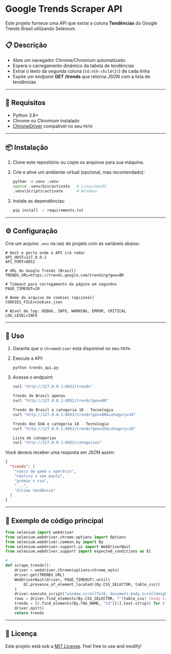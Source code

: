 # Google Trends Scraper API

Este projeto fornece uma API que extrai a coluna **Tendências** do Google Trends Brasil utilizando Selenium.

## 📋 Descrição

- Abre um navegador Chrome/Chromium automatizado
- Espera o carregamento dinâmico da tabela de tendências
- Extrai o texto da segunda coluna (`td:nth-child(2)`) de cada linha
- Expõe um endpoint **GET /trends** que retorna JSON com a lista de tendências

---

## 🔧 Requisitos

- Python 3.8+
- Chrome ou Chromium instalado
- [ChromeDriver](https://sites.google.com/chromium.org/driver/) compatível no seu `PATH`

---

## 📦 Instalação

1. Clone este repositório ou copie os arquivos para sua máquina.
2. Crie e ative um ambiente virtual (opcional, mas recomendado):

   ```bash
   python -m venv .venv
   source .venv/bin/activate   # Linux/macOS
   .venv\Scripts\activate      # Windows
   ```

3. Instale as dependências:

   ```bash
   pip install -r requirements.txt
   ```

---

## ⚙️ Configuração

Crie um arquivo `.env` na raiz do projeto com as variáveis abaixo:

```env
# Host e porta onde a API irá rodar
API_HOST=127.0.0.1
API_PORT=8052

# URL do Google Trends (Brasil)
TRENDS_URL=https://trends.google.com/trending?geo=BR

# Timeout para carregamento da página em segundos
PAGE_TIMEOUT=20

# Nome do arquivo de cookies (opcional)
COOKIES_FILE=cookies.json

# Nível de log: DEBUG, INFO, WARNING, ERROR, CRITICAL
LOG_LEVEL=INFO
```

---

## 🚀 Uso

1. Garanta que o `chromedriver` está disponível no seu `PATH`.
2. Execute a API:

   ```bash
   python trends_api.py
   ```

3. Acesse o endpoint:

   ```bash
   curl "http://127.0.0.1:8052/trends"
   
   Trends do Brasil apenas
   curl "http://127.0.0.1:8052/trends?geo=BR"
   
   Trends do Brasil e categoria 18 - Tecnologia
   curl "http://127.0.0.1:8052/trends?geo=BR&category=18"
   
   Trends dos EUA e categoria 18 - Tecnologia
   curl "http://127.0.0.1:8052/trends?geo=US&category=18"
   
   Lista de categorias
   curl "http://127.0.0.1:8052/categories"
   ```

Você deverá receber uma resposta em JSON assim:

```json
{
  "trends": [
    "vasco da gama x operário",
    "náutico x são paulo",
    "grêmio x csa",
    "...",
    "última tendência"
  ]
}
```

---

## 📝 Exemplo de código principal

```python
from selenium import webdriver
from selenium.webdriver.chrome.options import Options
from selenium.webdriver.common.by import By
from selenium.webdriver.support.ui import WebDriverWait
from selenium.webdriver.support import expected_conditions as EC

# ...
def scrape_trends():
    driver = webdriver.Chrome(options=chrome_opts)
    driver.get(TRENDS_URL)
    WebDriverWait(driver, PAGE_TIMEOUT).until(
        EC.presence_of_element_located((By.CSS_SELECTOR, table_css))
    )
    driver.execute_script("window.scrollTo(0, document.body.scrollHeight);")
    rows = driver.find_elements(By.CSS_SELECTOR, f"{table_css} tbody tr")
    trends = [r.find_elements(By.TAG_NAME, "td")[1].text.strip() for r in rows]
    driver.quit()
    return trends
```

---

## 📄 Licença

Este projeto está sob a [MIT License](LICENSE). Feel free to use and modify!

```

```

```

```
